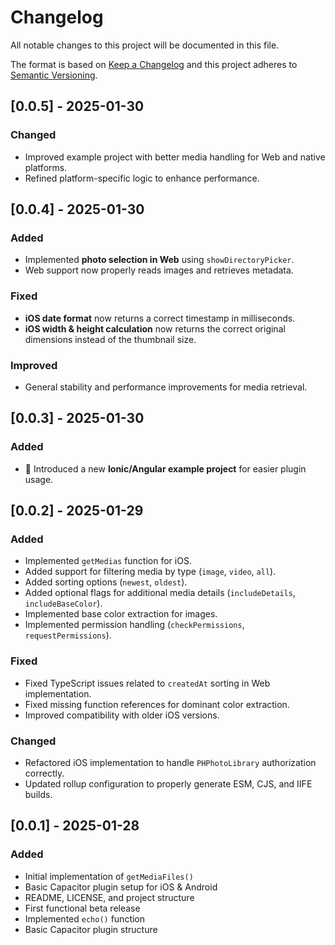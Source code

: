 # Changelog

All notable changes to this project will be documented in this file.

The format is based on [Keep a Changelog](https://keepachangelog.com/en/1.0.0/)
and this project adheres to [Semantic Versioning](https://semver.org/).

## [0.0.5] - 2025-01-30
### Changed
- Improved example project with better media handling for Web and native platforms.
- Refined platform-specific logic to enhance performance.

## [0.0.4] - 2025-01-30

### Added
- Implemented **photo selection in Web** using `showDirectoryPicker`.
- Web support now properly reads images and retrieves metadata.

### Fixed
- **iOS date format** now returns a correct timestamp in milliseconds.
- **iOS width & height calculation** now returns the correct original dimensions instead of the thumbnail size.

### Improved
- General stability and performance improvements for media retrieval.

## [0.0.3] - 2025-01-30

### Added
- 🚀 Introduced a new **Ionic/Angular example project** for easier plugin usage.


## [0.0.2] - 2025-01-29
### Added
- Implemented `getMedias` function for iOS.
- Added support for filtering media by type (`image`, `video`, `all`).
- Added sorting options (`newest`, `oldest`).
- Added optional flags for additional media details (`includeDetails`, `includeBaseColor`).
- Implemented base color extraction for images.
- Implemented permission handling (`checkPermissions`, `requestPermissions`).

### Fixed
- Fixed TypeScript issues related to `createdAt` sorting in Web implementation.
- Fixed missing function references for dominant color extraction.
- Improved compatibility with older iOS versions.

### Changed
- Refactored iOS implementation to handle `PHPhotoLibrary` authorization correctly.
- Updated rollup configuration to properly generate ESM, CJS, and IIFE builds.

## [0.0.1] - 2025-01-28
### Added
- Initial implementation of `getMediaFiles()`
- Basic Capacitor plugin setup for iOS & Android
- README, LICENSE, and project structure
- First functional beta release
- Implemented `echo()` function
- Basic Capacitor plugin structure
